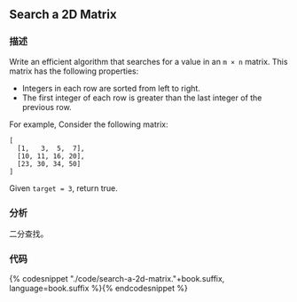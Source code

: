 ## Search a 2D Matrix


### 描述

Write an efficient algorithm that searches for a value in an `m × n` matrix. This matrix has the following properties:

* Integers in each row are sorted from left to right.
* The first integer of each row is greater than the last integer of the previous row.

For example, Consider the following matrix:

```
[
  [1,   3,  5,  7],
  [10, 11, 16, 20],
  [23, 30, 34, 50]
]
```

Given `target = 3`, return true.


### 分析

二分查找。


### 代码

{% codesnippet "./code/search-a-2d-matrix."+book.suffix, language=book.suffix %}{% endcodesnippet %}

